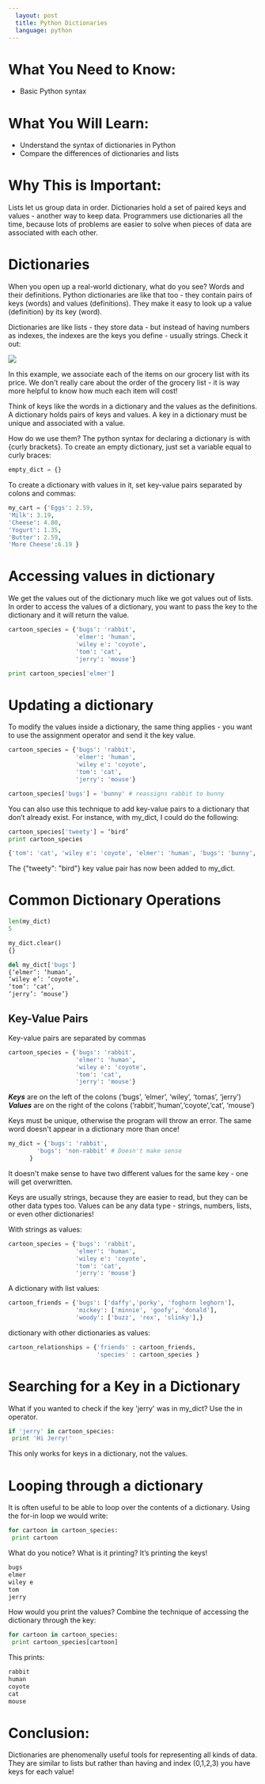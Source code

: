 ```yaml
---
  layout: post
  title: Python Dictionaries
  language: python
---
```

# What You Need to Know:
+ Basic Python syntax

# What You Will Learn:
+ Understand the syntax of dictionaries in Python
+ Compare the differences of dictionaries and lists

# Why This is Important:
Lists let us group data in order. Dictionaries hold a set of paired keys and values - another way to keep data. Programmers use dictionaries all the time, because lots of problems are easier to solve when pieces of data are associated with each other.

# Dictionaries
When you open up a real-world dictionary, what do you see? Words and their definitions. Python dictionaries are like that too - they contain pairs of keys (words) and values (definitions). They make it easy to look up a value (definition) by its key (word).

Dictionaries are like lists - they store data - but instead of having numbers as indexes, the indexes are the keys you define - usually strings. Check it out:

<img src="https://raw.githubusercontent.com/learn-co-curriculum/cssi-4.10-python-dictionaries/master/images/dictionary.png">

In this example, we associate each of the items on our grocery list with its price. We don't really care about the order of the grocery list - it is way more helpful to know how much each item will cost!

Think of keys like the words in a dictionary and the values as the definitions. A dictionary holds pairs of keys and values. A key in a dictionary must be unique and associated with a value.

How do we use them? The python syntax for declaring a dictionary is with {curly brackets}. To create an empty dictionary, just set a variable equal to curly braces:

```python
empty_dict = {}
```

To create a dictionary with values in it, set key-value pairs separated by colons and commas:

```python
my_cart = {'Eggs': 2.59,
'Milk': 3.19,
'Cheese': 4.80,
'Yogurt': 1.35,
'Butter': 2.59,
'More Cheese':6.19 }
```

# Accessing values in dictionary
We get the values out of the dictionary much like we got values out of lists. In order to access the values of a dictionary, you want to pass the key to the dictionary and it will return the value.

```python
cartoon_species = {'bugs': 'rabbit',
           	       'elmer': 'human',
                   'wiley e': 'coyote',
       	           'tom': 'cat',
      	           'jerry': 'mouse'}

print cartoon_species['elmer']
```

# Updating a dictionary
To modify the values inside a dictionary, the same thing applies - you want to use the assignment operator and send it the key value.

```python
cartoon_species = {'bugs': 'rabbit',
           	       'elmer': 'human',
                   'wiley e': 'coyote',
       	           'tom': 'cat',
      	           'jerry': 'mouse'}

cartoon_species['bugs'] = 'bunny' # reassigns rabbit to bunny
```

You can also use this technique to add key-value pairs to a dictionary that don’t already exist. For instance, with my_dict, I could do the following:

```python
cartoon_species['tweety'] = ‘bird’
print cartoon_species

{'tom': 'cat', 'wiley e': 'coyote', 'elmer': 'human', 'bugs': 'bunny', 'jerry': 'mouse', 'tweety': 'bird'}
```
The {"tweety": "bird"} key value pair has now been added to my_dict.

# Common Dictionary Operations

```python
len(my_dict)
5

my_dict.clear()
{}

del my_dict['bugs']
{‘elmer’: ‘human’,
‘wiley e’: ‘coyote’,
‘tom’: ‘cat’,
‘jerry’: ‘mouse’}
```

## Key-Value Pairs
Key-value pairs are separated by commas

```python
cartoon_species = {'bugs': 'rabbit',
           	       'elmer': 'human',
                   'wiley e': 'coyote',
       	           'tom': 'cat',
      	           'jerry': 'mouse'}
```

***Keys*** are on the left of the colons (‘bugs’, ‘elmer’, ‘wiley’, ‘tomas’, ‘jerry’)
***Values*** are on the right of the colons (‘rabbit’,‘human’,‘coyote’,‘cat’, ‘mouse’)

Keys must be unique, otherwise the program will throw an error. The same word doesn't appear in a dictionary more than once!

```python
my_dict = {'bugs': 'rabbit',
      	'bugs': 'non-rabbit' # Doesn't make sense
      }
```

It doesn't make sense to have two different values for the same key - one will get overwritten.

Keys are usually strings, because they are easier to read, but they can be other data types too.  Values can be any data type - strings, numbers, lists, or even other dictionaries!

With strings as values:

```python
cartoon_species = {'bugs': 'rabbit',
           	       'elmer': 'human',
                   'wiley e': 'coyote',
       	           'tom': 'cat',
      	           'jerry': 'mouse'}
```

A dictionary with list values:

```python
cartoon_friends = {'bugs': ['daffy','porky', 'foghorn leghorn'],
                   'mickey': ['minnie', 'goofy', 'donald'],
                   'woody': ['buzz', 'rex', 'slinky'],}
```

dictionary with other dictionaries as values:

```python
cartoon_relationships = {'friends' : cartoon_friends,
                         'species' : cartoon_species }
```

# Searching for a Key in a Dictionary
What if you wanted to check if the key 'jerry' was in my_dict?  Use the in operator.

```python
if 'jerry' in cartoon_species:
 print 'Hi Jerry!'
```
This only works for keys in a dictionary, not the values.

# Looping through a dictionary
It is often useful to be able to loop over the contents of a dictionary. Using the for-in loop we would write:

```python
for cartoon in cartoon_species:
 print cartoon
```

What do you notice? What is it printing? It’s printing the keys!

```python
bugs
elmer
wiley e
tom
jerry
```

How would you print the values? Combine the technique of accessing the dictionary through the key:

```python
for cartoon in cartoon_species:
 print cartoon_species[cartoon]
```

This prints:

```python
rabbit
human
coyote
cat
mouse
```

# Conclusion:
Dictionaries are phenomenally useful tools for representing all kinds of data. They are similar to lists but rather than having and index (0,1,2,3) you have keys for each value!
